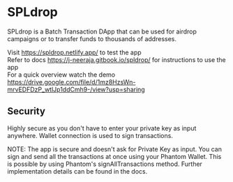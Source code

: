 # SPLdrop

SPLdrop is a Batch Transaction DApp that can be used for airdrop campaigns or to transfer funds to thousands of addresses.

Visit https://spldrop.netlify.app/ to test the app<br/>
Refer to docs https://j-neeraja.gitbook.io/spldrop/ for instructions to use the app<br/>
For a quick overview watch the demo https://drive.google.com/file/d/1mz8HzsWn-mrvEDFDzP_wtlJp1ddCmh9-/view?usp=sharing

## Security
Highly secure as you don't have to enter your private key as input anywhere. Wallet connection is used to sign transactions.

NOTE: The app is secure and doesn't ask for Private Key as input. You can sign and send all the transactions at once using your Phantom Wallet. This is possible by using Phantom's signAllTransactions method. Further implementation details can be found in the docs.


